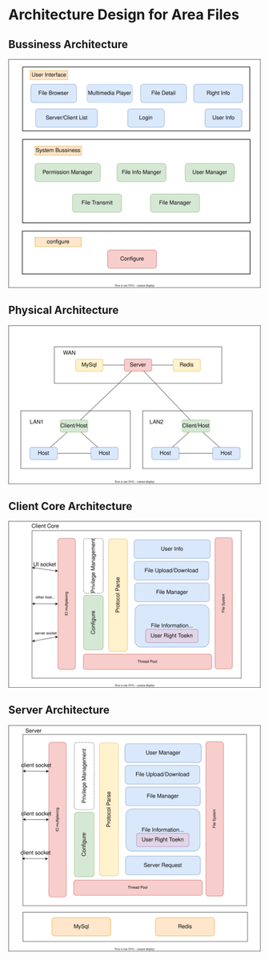 # Architecture Design for Area Files

## Bussiness Architecture

![bussiness](image/architecture_design/bussiness.svg)

## Physical Architecture

![overview](image/architecture_design/overview.svg)

## Client Core Architecture

![client_core](image/architecture_design/client_core.svg)

## Server Architecture

![server](image/architecture_design/server_architect.svg)
